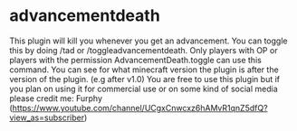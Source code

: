 # advancementdeath
This plugin will kill you whenever you get an advancement.
You can toggle this by doing /tad or /toggleadvancementdeath. Only players with OP or players with the permission AdvancementDeath.toggle can use this command.
You can see for what minecraft version the plugin is after the version of the plugin. (e.g after v1.0)
You are free to use this plugin but if you plan on using it for commercial use or on some kind of social media please credit me: Furphy (https://www.youtube.com/channel/UCgxCnwcxz6hAMvR1qnZ5dfQ?view_as=subscriber)
